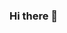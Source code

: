 ### Hi there 👋

<!--
**abdo927/abdo927** is a ✨ _special_ ✨ repository because its `README.md` (this file) appears on your GitHub profile.

Here are some ideas to get you started:

- 🔭 I’m currently working on student at delta university lev2
- 🌱 I’m currently learning .frontend..
- 👯 I’m looking to collaborate on ...
- 🤔 I’m looking for help with .finding remotely job..
- 💬 Ask me about my personality...
- 📫 How to reach me: .3216410aaa@gmail.com.
- 😄 Pronouns: ...
- ⚡ Fun fact: ...
-->
